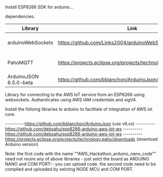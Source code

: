 ﻿Install ESP8266 SDK for arduino...

dependencies:

| Library                   | Link                                                            | Use                 |
|---------------------------|-----------------------------------------------------------------|---------------------|
|arduinoWebSockets          |https://github.com/Links2004/arduinoWebSockets                   |websocket comm impl  |
|PahoMQTT                   |https://projects.eclipse.org/projects/technology.paho/downloads  |mqtt comm impl       |
|ArduinoJSON 6.5.0-beta     |https://github.com/bblanchon/ArduinoJson/releases                |data                 |



Library for connecting to the AWS IoT service from an ESP8266 using websockets. Authenticates using AWS IAM credentials and sigV4.


Install the folloing libraries to arduino to facilitate of integration of AWS iot core.

----------https://github.com/bblanchon/ArduinoJson (use v6.xx)
----------https://github.com/debsahu/esp8266-arduino-aws-iot-ws
----------https://github.com/debsahu/esp8266-arduino-aws-iot-ws
----------https://projects.eclipse.org/projects/technology.paho/downloads (download Arduino version)


Note: the first code with the name ""AWS_Hackathon_arduino_nano_code"" need not reuire any of above libraries - just selct the board as ARDUINO NANO and COM PORT-- you can upload code.
 the second code need to be complied and uploaded by selcting NODE MCU and COM PORT.

